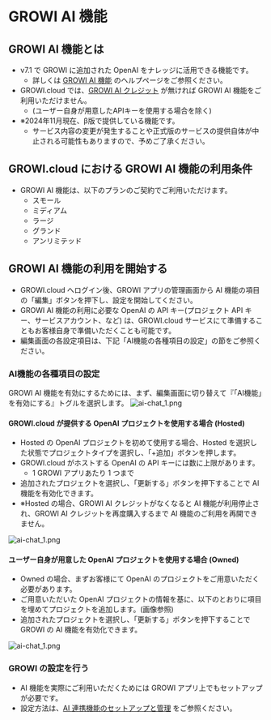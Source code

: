 # GROWI AI 機能

## GROWI AI 機能とは

- v7.1 で GROWI に追加された OpenAI をナレッジに活用できる機能です。
  - 詳しくは [GROWI AI 機能](/ja/guide/features/ai-function) のヘルプページをご参照ください。
- GROWI.cloud では、[GROWI AI クレジット](./ai-credit) が無ければ GROWI AI 機能をご利用いただけません。
  - (ユーザー自身が用意したAPIキーを使用する場合を除く)
- ※2024年11月現在、β版で提供している機能です。
  - サービス内容の変更が発生することや正式版のサービスの提供自体が中止される可能性もありますので、予めご了承ください。

## GROWI.cloud における GROWI AI 機能の利用条件

- GROWI AI 機能は、以下のプランのご契約でご利用いただけます。
  - スモール
  - ミディアム
  - ラージ
  - グランド
  - アンリミテッド

## GROWI AI 機能の利用を開始する

- GROWI.cloud へログイン後、GROWI アプリの管理画面から AI 機能の項目の「編集」ボタンを押下し、設定を開始してください。
- GROWI AI 機能の利用に必要な OpenAI の API キー(プロジェクト API キー、サービスアカウント、など) は、GROWI.cloud サービスにて準備することもお客様自身で準備いただくことも可能です。
- 編集画面の各設定項目は、下記「AI機能の各種項目の設定」の節をご参照ください。

### AI機能の各種項目の設定

GROWI AI 機能を有効にするためには、まず、編集画面に切り替えて『「AI機能」を有効にする』トグルを選択します。
<img :src="$withBase('/assets/images/ja/ai-chat_1.png')" alt="ai-chat_1.png">

#### GROWI.cloud が提供する OpenAI プロジェクトを使用する場合 (Hosted)

- Hosted の OpenAI プロジェクトを初めて使用する場合、Hosted を選択した状態でプロジェクトタイプを選択し、「+追加」ボタンを押します。
- GROWI.cloud がホストする OpenAI の API キーには数に上限があります。
  - 1 GROWI アプリあたり 1 つまで
- 追加されたプロジェクトを選択し、「更新する」ボタンを押下することで AI 機能を有効化できます。
- <span class="text-danger">※Hosted の場合、GROWI AI クレジットがなくなると AI 機能が利用停止され、GROWI AI クレジットを再度購入するまで AI 機能のご利用を再開できません。</span>
<img :src="$withBase('/assets/images/ja/ai-chat_2.png')" alt="ai-chat_1.png">

#### ユーザー自身が用意した OpenAI プロジェクトを使用する場合 (Owned)

- Owned の場合、まずお客様にて OpenAI のプロジェクトをご用意いただく必要があります。
- ご用意いただいた OpenAI プロジェクトの情報を基に、以下のとおりに項目を埋めてプロジェクトを追加します。(画像参照)
- 追加されたプロジェクトを選択し、「更新する」ボタンを押下することで GROWI の AI 機能を有効化できます。
<img :src="$withBase('/assets/images/ja/ai-chat_3.png')" alt="ai-chat_1.png">

### GROWI の設定を行う

- AI 機能を実際にご利用いただくためには GROWI アプリ上でもセットアップが必要です。
- 設定方法は、[AI 連携機能のセットアップと管理](/ja/admin-guide/management-cookbook/setup-ai.md) をご参照ください。
